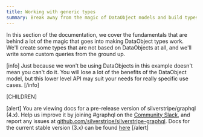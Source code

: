 ```yaml
---
title: Working with generic types
summary: Break away from the magic of DataObject models and build types and queries from scratch.
---
```


In this section of the documentation, we cover the fundamentals that are behind a lot of the magic that goes
into making DataObject types work. We'll create some types that are not based on DataObjects at all, and we'll
write some custom queries from the ground up.

[info]
Just because we won't be using DataObjects in this example doesn't mean you can't do it. You will lose a lot
of the benefits of the DataObject model, but this lower level API may suit your needs for really specific use
cases.
[/info]


[CHILDREN]

[alert]
You are viewing docs for a pre-release version of silverstripe/graphql (4.x).
Help us improve it by joining #graphql on the [Community Slack](https://www.silverstripe.org/blog/community-slack-channel/),
and report any issues at [github.com/silverstripe/silverstripe-graphql](https://github.com/silverstripe/silverstripe-graphql). 
Docs for the current stable version (3.x) can be found
[here](https://github.com/silverstripe/silverstripe-graphql/tree/3)
[/alert]
